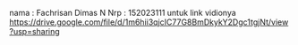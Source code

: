 nama : Fachrisan Dimas N
Nrp : 152023111
untuk link vidionya
https://drive.google.com/file/d/1m6hii3qjcIC77G8BmDkykY2Dgc1tgjNt/view?usp=sharing
